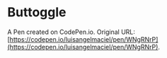 # Buttoggle

A Pen created on CodePen.io. Original URL: [https://codepen.io/luisangelmaciel/pen/WNgRNrP](https://codepen.io/luisangelmaciel/pen/WNgRNrP).

